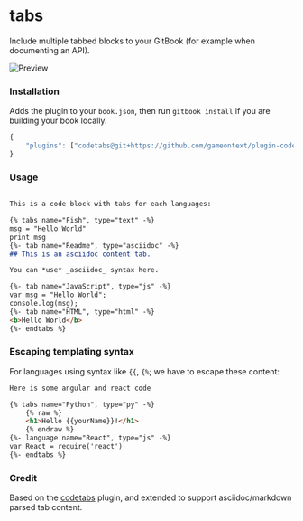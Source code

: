 # tabs

Include multiple tabbed blocks to your GitBook (for example when documenting an API).

![Preview](./preview.png)

### Installation

Adds the plugin to your `book.json`, then run `gitbook install` if you are building your book locally.

```js
{
    "plugins": ["codetabs@git+https://github.com/gameontext/plugin-codetabs.git#1.0.38"]
}
```

### Usage

```md

This is a code block with tabs for each languages:

{% tabs name="Fish", type="text" -%}
msg = "Hello World"
print msg
{%- tab name="Readme", type="asciidoc" -%}
## This is an asciidoc content tab.

You can *use* _asciidoc_ syntax here.

{%- tab name="JavaScript", type="js" -%}
var msg = "Hello World";
console.log(msg);
{%- tab name="HTML", type="html" -%}
<b>Hello World</b>
{%- endtabs %}
```

### Escaping templating syntax

For languages using syntax like `{{`, `{%`; we have to escape these content:


```md
Here is some angular and react code

{% tabs name="Python", type="py" -%}
    {% raw %}
    <h1>Hello {{yourName}}!</h1>
    {% endraw %}
{%- language name="React", type="js" -%}
var React = require('react')
{%- endtabs %}
```

### Credit

Based on the [codetabs](https://github.com/GitbookIO/plugin-codetabs) plugin, and extended to support asciidoc/markdown parsed tab content.


